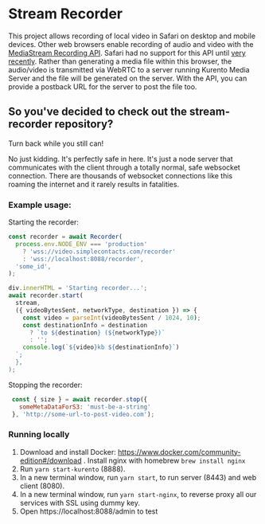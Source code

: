 # Stream Recorder

This project allows recording of local video in Safari on desktop and mobile devices. Other web browsers enable recording of audio and video with the [MediaStream Recording API](https://developer.mozilla.org/en-US/docs/Web/API/MediaStream_Recording_API). Safari had no support for this API until [very recently](https://blog.addpipe.com/safari-technology-preview-73-adds-limited-mediastream-recorder-api-support/). Rather than generating a media file within this browser, the audio/video is transmitted via WebRTC to a server running Kurento Media Server and the file will be generated on the server. With the API, you can provide a postback URL for the server to post the file too.

## So you've decided to check out the stream-recorder repository?

Turn back while you still can!

No just kidding. It's perfectly safe in here. It's just a node server that communicates with the client through a totally normal, safe websocket connection. There are thousands of websocket connections like this roaming the internet and it rarely results in fatalities.

### Example usage:

Starting the recorder:

```javascript
const recorder = await Recorder(
  process.env.NODE_ENV === 'production'
    ? 'wss://video.simplecontacts.com/recorder'
    : 'wss://localhost:8088/recorder',
  'some_id',
);

div.innerHTML = 'Starting recorder...';
await recorder.start(
  stream,
  ({ videoBytesSent, networkType, destination }) => {
    const video = parseInt(videoBytesSent / 1024, 10);
    const destinationInfo = destination
      ? `to ${destination} (${networkType})`
      : '';
    console.log(`${video}kb ${destinationInfo}`)
  `;
  },
);
```

Stopping the recorder:

```javascript
 const { size } = await recorder.stop({
   someMetaDataForS3: 'must-be-a-string'
 }, 'http://some-url-to-post-video.com');
```

### Running locally

1. Download and install Docker: https://www.docker.com/community-edition#/download . Install nginx with homebrew `brew install nginx`
2. Run `yarn start-kurento` (8888).
3. In a new terminal window, run `yarn start`, to run server (8443) and web client (8080).
4. In a new terminal window, run `yarn start-nginx`, to reverse proxy all our services with SSL using dummy key.
5. Open https://localhost:8088/admin to test
